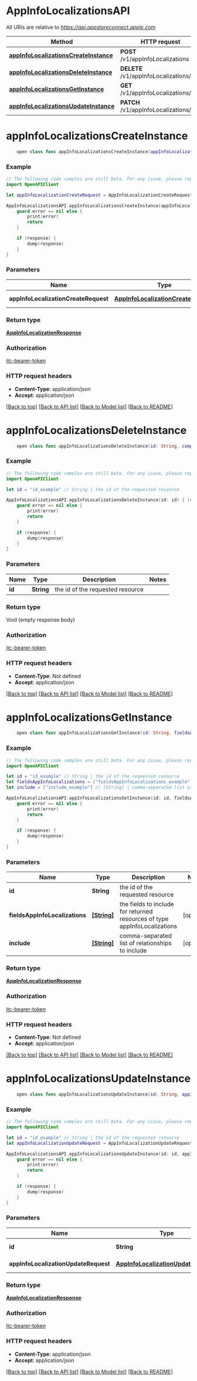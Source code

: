 # AppInfoLocalizationsAPI

All URIs are relative to *https://api.appstoreconnect.apple.com*

Method | HTTP request | Description
------------- | ------------- | -------------
[**appInfoLocalizationsCreateInstance**](AppInfoLocalizationsAPI.md#appinfolocalizationscreateinstance) | **POST** /v1/appInfoLocalizations | 
[**appInfoLocalizationsDeleteInstance**](AppInfoLocalizationsAPI.md#appinfolocalizationsdeleteinstance) | **DELETE** /v1/appInfoLocalizations/{id} | 
[**appInfoLocalizationsGetInstance**](AppInfoLocalizationsAPI.md#appinfolocalizationsgetinstance) | **GET** /v1/appInfoLocalizations/{id} | 
[**appInfoLocalizationsUpdateInstance**](AppInfoLocalizationsAPI.md#appinfolocalizationsupdateinstance) | **PATCH** /v1/appInfoLocalizations/{id} | 


# **appInfoLocalizationsCreateInstance**
```swift
    open class func appInfoLocalizationsCreateInstance(appInfoLocalizationCreateRequest: AppInfoLocalizationCreateRequest, completion: @escaping (_ data: AppInfoLocalizationResponse?, _ error: Error?) -> Void)
```



### Example
```swift
// The following code samples are still beta. For any issue, please report via http://github.com/OpenAPITools/openapi-generator/issues/new
import OpenAPIClient

let appInfoLocalizationCreateRequest = AppInfoLocalizationCreateRequest(data: AppInfoLocalizationCreateRequest_data(type: "type_example", attributes: AppInfoLocalizationCreateRequest_data_attributes(locale: "locale_example", name: "name_example", subtitle: "subtitle_example", privacyPolicyUrl: "privacyPolicyUrl_example", privacyChoicesUrl: "privacyChoicesUrl_example", privacyPolicyText: "privacyPolicyText_example"), relationships: AppInfoLocalizationCreateRequest_data_relationships(appInfo: AppInfoLocalizationCreateRequest_data_relationships_appInfo(data: AppInfoLocalization_relationships_appInfo_data(type: "type_example", id: "id_example"))))) // AppInfoLocalizationCreateRequest | AppInfoLocalization representation

AppInfoLocalizationsAPI.appInfoLocalizationsCreateInstance(appInfoLocalizationCreateRequest: appInfoLocalizationCreateRequest) { (response, error) in
    guard error == nil else {
        print(error)
        return
    }

    if (response) {
        dump(response)
    }
}
```

### Parameters

Name | Type | Description  | Notes
------------- | ------------- | ------------- | -------------
 **appInfoLocalizationCreateRequest** | [**AppInfoLocalizationCreateRequest**](AppInfoLocalizationCreateRequest.md) | AppInfoLocalization representation | 

### Return type

[**AppInfoLocalizationResponse**](AppInfoLocalizationResponse.md)

### Authorization

[itc-bearer-token](../README.md#itc-bearer-token)

### HTTP request headers

 - **Content-Type**: application/json
 - **Accept**: application/json

[[Back to top]](#) [[Back to API list]](../README.md#documentation-for-api-endpoints) [[Back to Model list]](../README.md#documentation-for-models) [[Back to README]](../README.md)

# **appInfoLocalizationsDeleteInstance**
```swift
    open class func appInfoLocalizationsDeleteInstance(id: String, completion: @escaping (_ data: Void?, _ error: Error?) -> Void)
```



### Example
```swift
// The following code samples are still beta. For any issue, please report via http://github.com/OpenAPITools/openapi-generator/issues/new
import OpenAPIClient

let id = "id_example" // String | the id of the requested resource

AppInfoLocalizationsAPI.appInfoLocalizationsDeleteInstance(id: id) { (response, error) in
    guard error == nil else {
        print(error)
        return
    }

    if (response) {
        dump(response)
    }
}
```

### Parameters

Name | Type | Description  | Notes
------------- | ------------- | ------------- | -------------
 **id** | **String** | the id of the requested resource | 

### Return type

Void (empty response body)

### Authorization

[itc-bearer-token](../README.md#itc-bearer-token)

### HTTP request headers

 - **Content-Type**: Not defined
 - **Accept**: application/json

[[Back to top]](#) [[Back to API list]](../README.md#documentation-for-api-endpoints) [[Back to Model list]](../README.md#documentation-for-models) [[Back to README]](../README.md)

# **appInfoLocalizationsGetInstance**
```swift
    open class func appInfoLocalizationsGetInstance(id: String, fieldsAppInfoLocalizations: [FieldsAppInfoLocalizations_appInfoLocalizationsGetInstance]? = nil, include: [Include_appInfoLocalizationsGetInstance]? = nil, completion: @escaping (_ data: AppInfoLocalizationResponse?, _ error: Error?) -> Void)
```



### Example
```swift
// The following code samples are still beta. For any issue, please report via http://github.com/OpenAPITools/openapi-generator/issues/new
import OpenAPIClient

let id = "id_example" // String | the id of the requested resource
let fieldsAppInfoLocalizations = ["fieldsAppInfoLocalizations_example"] // [String] | the fields to include for returned resources of type appInfoLocalizations (optional)
let include = ["include_example"] // [String] | comma-separated list of relationships to include (optional)

AppInfoLocalizationsAPI.appInfoLocalizationsGetInstance(id: id, fieldsAppInfoLocalizations: fieldsAppInfoLocalizations, include: include) { (response, error) in
    guard error == nil else {
        print(error)
        return
    }

    if (response) {
        dump(response)
    }
}
```

### Parameters

Name | Type | Description  | Notes
------------- | ------------- | ------------- | -------------
 **id** | **String** | the id of the requested resource | 
 **fieldsAppInfoLocalizations** | [**[String]**](String.md) | the fields to include for returned resources of type appInfoLocalizations | [optional] 
 **include** | [**[String]**](String.md) | comma-separated list of relationships to include | [optional] 

### Return type

[**AppInfoLocalizationResponse**](AppInfoLocalizationResponse.md)

### Authorization

[itc-bearer-token](../README.md#itc-bearer-token)

### HTTP request headers

 - **Content-Type**: Not defined
 - **Accept**: application/json

[[Back to top]](#) [[Back to API list]](../README.md#documentation-for-api-endpoints) [[Back to Model list]](../README.md#documentation-for-models) [[Back to README]](../README.md)

# **appInfoLocalizationsUpdateInstance**
```swift
    open class func appInfoLocalizationsUpdateInstance(id: String, appInfoLocalizationUpdateRequest: AppInfoLocalizationUpdateRequest, completion: @escaping (_ data: AppInfoLocalizationResponse?, _ error: Error?) -> Void)
```



### Example
```swift
// The following code samples are still beta. For any issue, please report via http://github.com/OpenAPITools/openapi-generator/issues/new
import OpenAPIClient

let id = "id_example" // String | the id of the requested resource
let appInfoLocalizationUpdateRequest = AppInfoLocalizationUpdateRequest(data: AppInfoLocalizationUpdateRequest_data(type: "type_example", id: "id_example", attributes: AppInfoLocalizationUpdateRequest_data_attributes(name: "name_example", subtitle: "subtitle_example", privacyPolicyUrl: "privacyPolicyUrl_example", privacyChoicesUrl: "privacyChoicesUrl_example", privacyPolicyText: "privacyPolicyText_example"))) // AppInfoLocalizationUpdateRequest | AppInfoLocalization representation

AppInfoLocalizationsAPI.appInfoLocalizationsUpdateInstance(id: id, appInfoLocalizationUpdateRequest: appInfoLocalizationUpdateRequest) { (response, error) in
    guard error == nil else {
        print(error)
        return
    }

    if (response) {
        dump(response)
    }
}
```

### Parameters

Name | Type | Description  | Notes
------------- | ------------- | ------------- | -------------
 **id** | **String** | the id of the requested resource | 
 **appInfoLocalizationUpdateRequest** | [**AppInfoLocalizationUpdateRequest**](AppInfoLocalizationUpdateRequest.md) | AppInfoLocalization representation | 

### Return type

[**AppInfoLocalizationResponse**](AppInfoLocalizationResponse.md)

### Authorization

[itc-bearer-token](../README.md#itc-bearer-token)

### HTTP request headers

 - **Content-Type**: application/json
 - **Accept**: application/json

[[Back to top]](#) [[Back to API list]](../README.md#documentation-for-api-endpoints) [[Back to Model list]](../README.md#documentation-for-models) [[Back to README]](../README.md)

